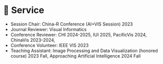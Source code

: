 
# 🤝 Service
-   Session Chair: China-R Conference (AI+VIS Session) 2023
-   Journal Reviewer: Visual Informatics
-	Conference Reviewer: CHI 2024-2025, IUI 2025, PacificVis 2024, ChinaVis 2023-2024, 
-	Conference Volunteer: IEEE VIS 2023
-	Teaching Assistant: Image Processing and Data Visualization (honored course) 2023 Fall, Approaching Artificial Intelligence 2024 Fall
